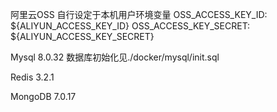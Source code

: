 阿里云OSS 
自行设定于本机用户环境变量
OSS_ACCESS_KEY_ID: ${ALIYUN_ACCESS_KEY_ID}
OSS_ACCESS_KEY_SECRET: ${ALIYUN_ACCESS_KEY_SECRET}

Mysql 8.0.32
数据库初始化见./docker/mysql/init.sql

Redis 3.2.1

MongoDB 7.0.17
